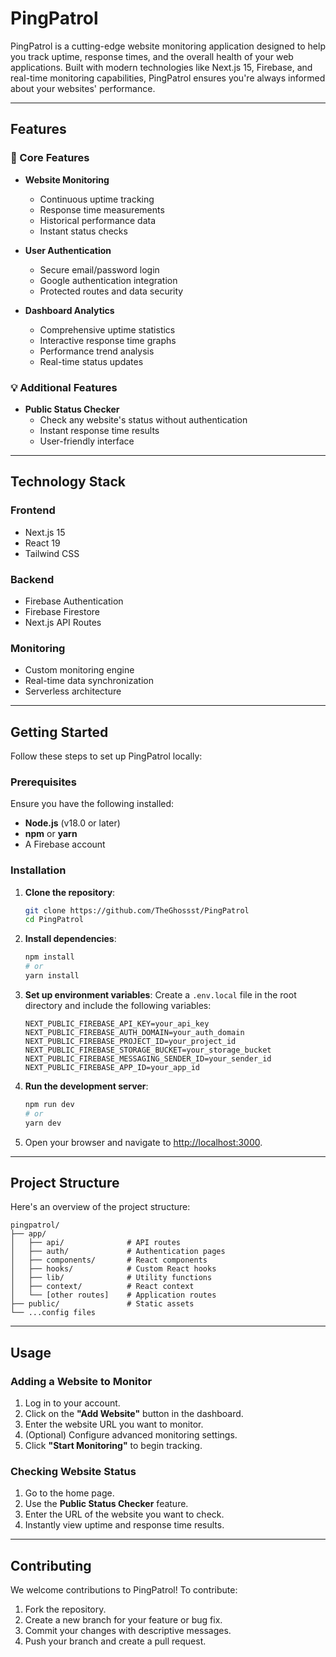 # PingPatrol

PingPatrol is a cutting-edge website monitoring application designed to help you track uptime, response times, and the overall health of your web applications. Built with modern technologies like Next.js 15, Firebase, and real-time monitoring capabilities, PingPatrol ensures you're always informed about your websites' performance.

---

## Features

### 🚀 Core Features

- **Website Monitoring**
  - Continuous uptime tracking
  - Response time measurements
  - Historical performance data
  - Instant status checks

- **User Authentication**
  - Secure email/password login
  - Google authentication integration
  - Protected routes and data security

- **Dashboard Analytics**
  - Comprehensive uptime statistics
  - Interactive response time graphs
  - Performance trend analysis
  - Real-time status updates

### 💡 Additional Features

- **Public Status Checker**
  - Check any website's status without authentication
  - Instant response time results
  - User-friendly interface
---

## Technology Stack

### **Frontend**
- Next.js 15
- React 19
- Tailwind CSS

### **Backend**
- Firebase Authentication
- Firebase Firestore
- Next.js API Routes

### **Monitoring**
- Custom monitoring engine
- Real-time data synchronization
- Serverless architecture

---

## Getting Started

Follow these steps to set up PingPatrol locally:

### Prerequisites

Ensure you have the following installed:
- **Node.js** (v18.0 or later)
- **npm** or **yarn**
- A Firebase account

### Installation

1. **Clone the repository**:
   ```bash
   git clone https://github.com/TheGhossst/PingPatrol
   cd PingPatrol
   ```

2. **Install dependencies**:
   ```bash
   npm install
   # or
   yarn install
   ```

3. **Set up environment variables**:
   Create a `.env.local` file in the root directory and include the following variables:
   ```env
   NEXT_PUBLIC_FIREBASE_API_KEY=your_api_key
   NEXT_PUBLIC_FIREBASE_AUTH_DOMAIN=your_auth_domain
   NEXT_PUBLIC_FIREBASE_PROJECT_ID=your_project_id
   NEXT_PUBLIC_FIREBASE_STORAGE_BUCKET=your_storage_bucket
   NEXT_PUBLIC_FIREBASE_MESSAGING_SENDER_ID=your_sender_id
   NEXT_PUBLIC_FIREBASE_APP_ID=your_app_id
   ```

4. **Run the development server**:
   ```bash
   npm run dev
   # or
   yarn dev
   ```

5. Open your browser and navigate to [http://localhost:3000](http://localhost:3000).

---

## Project Structure

Here's an overview of the project structure:

```plaintext
pingpatrol/
├── app/
│   ├── api/              # API routes
│   ├── auth/             # Authentication pages
│   ├── components/       # React components
│   ├── hooks/            # Custom React hooks
│   ├── lib/              # Utility functions
│   ├── context/          # React context
│   └── [other routes]    # Application routes
├── public/               # Static assets
└── ...config files
```

---

## Usage

### Adding a Website to Monitor

1. Log in to your account.
2. Click on the **"Add Website"** button in the dashboard.
3. Enter the website URL you want to monitor.
4. (Optional) Configure advanced monitoring settings.
5. Click **"Start Monitoring"** to begin tracking.

### Checking Website Status

1. Go to the home page.
2. Use the **Public Status Checker** feature.
3. Enter the URL of the website you want to check.
4. Instantly view uptime and response time results.

---

## Contributing

We welcome contributions to PingPatrol! To contribute:

1. Fork the repository.
2. Create a new branch for your feature or bug fix.
3. Commit your changes with descriptive messages.
4. Push your branch and create a pull request.
